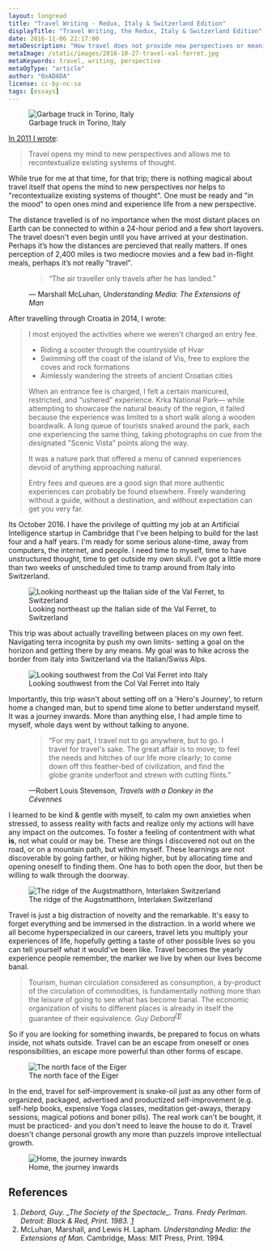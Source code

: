 ```yaml
---
layout: longread
title: "Travel Writing - Redux, Italy & Switzerland Edition"
displayTitle: "Travel Writing, the Redux, Italy & Switzerland Edition"
date: 2016-11-06 22:17:00
metaDescription: "How travel does not provide new perspectives or meaning."
metaImage: /static/images/2016-10-27-travel-val-ferret.jpg
metaKeywords: travel, writing, perspective
metaOgType: "article"
author: "0xADADA"
license: cc-by-nc-sa
tags: [essays]
---
```


<figure>
  <img src="/static/images/2016-10-24-travel-garbage.jpg"
    alt="Garbage truck in Torino, Italy" title="Garbage truck in Torino, Italy">
  <figcaption>Garbage truck in Torino, Italy</figcaption>
</figure>

[In 2011 I wrote](/2011/12/01/travel-writing/):

> Travel opens my mind to new perspectives and allows me to recontextualize
> existing systems of thought.

While true for me at that time, for that trip; there is nothing magical about
travel itself that opens the mind to new perspectives nor helps to
"recontextualize existing systems of thought". One must be ready and "in the
mood" to open ones mind and experience life from a new perspective.

The distance travelled is of no importance when the most distant places on Earth
can be connected to within a 24-hour period and a few short layovers. The travel
doesn't even begin until you have arrived at your destination. Perhaps it’s how
the distances are percieved that really matters. If ones perception of 2,400
miles is two mediocre movies and a few bad in-flight meals, perhaps it’s not
really "travel".

<figure class="quote">
  <blockquote>
    “The air traveller only travels after he has landed.”
  </blockquote>
  <figcaption>
    &mdash;
    Marshall McLuhan,
    <cite>
      Understanding Media: The Extensions of Man
    </cite>
  </figcaption>
</figure>

After travelling through Croatia in 2014, I wrote:

> I most enjoyed the activities where we weren't charged an entry fee.
>
> - Riding a scooter through the countryside of Hvar
> - Swimming off the coast of the island of Vis, free to explore the coves and
>   rock formations
> - Aimlessly wandering the streets of ancient Croatian cities
>
> When an entrance fee is charged, I felt a certain manicured, restricted, and
> “ushered” experience. Krka National Park— while attempting to showcase the
> natural beauty of the region, it failed because the experience was limited to
> a short walk along a wooden boardwalk. A long queue of tourists snaked around
> the park, each one experiencing the same thing, taking photographs on cue from
> the designated "Scenic Vista" points along the way.
>
> It was a nature park that offered a menu of canned experiences devoid of
> anything approaching natural.
>
> Entry fees and queues are a good sign that more authentic experiences can
> probably be found elsewhere. Freely wandering without a guide, without a
> destination, and without expectation can get you very far.

Its October 2016. I have the privilege of quitting my job at an Artificial
Intelligence startup in Cambridge that I've been helping to build for the last
four and a half years. I'm ready for some serious alone-time, away from
computers, the internet, and people. I need time to myself, time to have
unstructured thought, time to get outside my own skull. I've got a little more
than two weeks of unscheduled time to tramp around from Italy into Switzerland.

<figure>
  <img src="/static/images/2016-10-27-travel-val-ferret.jpg"
      alt="Looking northeast up the Italian side of the Val Ferret, to Switzerland"
      title="Looking northeast up the Italian side of the Val Ferret, to Switzerland">
  <figcaption>
    Looking northeast up the Italian side of the Val Ferret, to Switzerland
  </figcaption>
</figure>

This trip was about actually travelling between places on my own feet.
Navigating terra incognita by push my own limits- setting a goal on the horizon
and getting there by any means. My goal was to hike across the border from italy
into Switzerland via the Italian/Swiss Alps.

<figure>
  <img src="/static/images/2016-10-28-travel-val-ferret-pano.jpg"
    alt="Looking southwest from the Col Val Ferret into Italy"
    title="Looking southwest from the Col Val Ferret into Italy">
  <figcaption>Looking southwest from the Col Val Ferret into Italy</figcaption>
</figure>

Importantly, this trip wasn't about setting off on a 'Hero's Journey', to return
home a changed man, but to spend time alone to better understand myself. It was
a journey inwards. More than anything else, I had ample time to myself, whole
days went by without talking to anyone.

<figure class="quote">
  <blockquote>
    “For my part, I travel not to go anywhere, but to go. I travel for travel's
    sake. The great affair is to move; to feel the needs and hitches of our life
    more clearly; to come down off this feather-bed of civilization, and find
    the globe granite underfoot and strewn with cutting flints.”
  </blockquote>
  <figcaption>
    &mdash;Robert Louis Stevenson,
    <cite>
      Travels with a Donkey in the Cévennes
    </cite>
  </figcaption>
</figure>

I learned to be kind & gentle with myself, to calm my own anxieties when
stressed, to assess reality with facts and realize only my actions will have any
impact on the outcomes. To foster a feeling of contentment with what **is**, not
what could or may be. These are things I discovered not out on the road, or on a
mountain path, but within myself. These learnings are not discoverable by going
farther, or hiking higher, but by allocating time and opening oneself to finding
them. One has to both open the door, but then be willing to walk through the
doorway.

<figure>
  <img src="/static/images/2016-10-30-travel-augstmatthorn.jpg"
    alt="The ridge of the Augstmatthorn, Interlaken Switzerland"
    title="The ridge of the Augstmatthorn, Interlaken Switzerland">
  <figcaption>The ridge of the Augstmatthorn, Interlaken Switzerland</figcaption>
</figure>

Travel is just a big distraction of novelty and the remarkable. It's easy to
forget everything and be immersed in the distraction. In a world where we all
become hyperspecialized in our careers, travel lets you multiply your
experiences of life, hopefully getting a taste of other possible lives so you
can tell yourself what it would've been like. Travel becomes the yearly
experience people remember, the marker we live by when our lives become banal.

> Tourism, human circulation considered as consumption, a by-product of the
> circulation of commodities, is fundamentally nothing more than the leisure of
> going to see what has become banal. The economic organization of visits to
> different places is already in itself the guarantee of their equivalence.
> <cite>Guy Debord<sup class="Ref" id="ref:cite:1">[[1](#cite:1)]</sup></cite>

So if you are looking for something inwards, be prepared to focus on whats
inside, not whats outside. Travel can be an escape from oneself or ones
responsibilities, an escape more powerful than other forms of escape.

<figure>
  <img src="/static/images/2016-10-31-travel-eiger.jpg"
    alt="The north face of the Eiger"
    title="The north face of the Eiger">
  <figcaption>The north face of the Eiger</figcaption>
</figure>

In the end, travel for self-improvement is snake-oil just as any other form of
organized, packaged, advertised and productized self-improvement (e.g. self-help
books, expensive Yoga classes, meditation get-aways, therapy sessions, magical
potions and boner pills). The real work can't be bought, it must be practiced-
and you don't need to leave the house to do it. Travel doesn't change personal
growth any more than puzzels improve intellectual growth.

<figure>
  <img src="/static/images/2016-11-06-travel-home.jpg"
    alt="Home, the journey inwards"
    title="Home, the journey inwards">
  <figcaption>Home, the journey inwards</figcaption>
</figure>

## References

1. <cite id="cite:1">
   Debord, Guy.
   _The Society of the Spectacle_.
   Trans. Fredy Perlman.
   Detroit: Black & Red,
   Print.
   1983.
   <a class="RefBack" href="#ref:cite:1">1</a>
   </cite>
1. McLuhan, Marshall, and Lewis H. Lapham.
   _Understanding Media: the Extensions of Man_.
   Cambridge, Mass: MIT Press, 
   Print. 
   1994.
